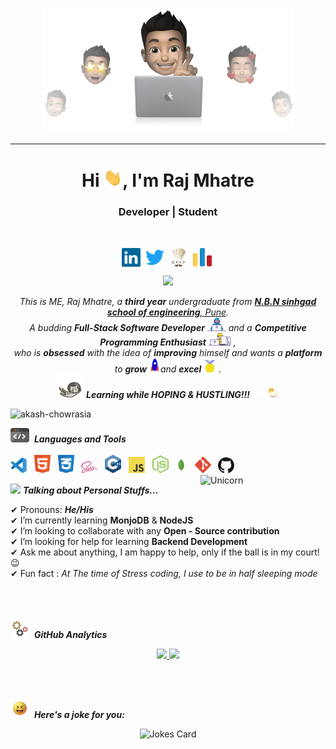 <p align="center">
  <img src="./banners/intro.png" height="200"/>
</p>
<hr>
<h1 align="center">Hi <img src="./gifs/Hi.gif" width="30px">, I'm Raj Mhatre</h1>
<h3 align="center">Developer | Student</h3>
<br>
<p align="center">
<a href="https://www.linkedin.com/in/rajmhatre20/" target="blank"><img align="center" src="./logos/LinkedIn.svg" alt="LinkedIn" height="30" width="30" /></a>&nbsp;
<a href="https://twitter.com/Raj_Mhatre20" target="blank"><img align="center" src="./logos/Twitter.svg" alt="LinkedIn" height="30" width="30" /></a>&nbsp; 
<a href="https://www.codechef.com/users/rajmhatre20" target="blank"><img align="center" src="./logos/Codechef.png" alt="rajmhatre20" height="30" width="30" /></a>&nbsp; 
<a href="https://codeforces.com/profile/RajMhatre20" target="blank"><img align="center" src="./logos/Codeforces.png" alt="RajMhatre20" height="30" width="30" /></a>&nbsp; 
</p>
</p>

<p align="center">
  <a href="https://github.com/DenverCoder1/readme-typing-svg"><img src="https://readme-typing-svg.herokuapp.com?lines=Computer+Science+Student;Full+Stack+Web+Developer;DS%20|%20Open+Source%20Enthusiast;Always%20learning%20new%20things&center=true&width=500&height=50"></a>
</p>

<p align="center">
  <em>
    This is ME, Raj Mhatre, a <b>third year</b> undergraduate from <a href="http://cms.sinhgad.edu/sinhgad_engineering_institutes/nbn-ssoe,-ambegaon-(bk)/faqs.aspx"> <b>N.B.N sinhgad school of engineering</b>, Pune</a>. <br>
    A budding <b>Full-Stack Software Developer</b> <img src="./gifs/Developer.gif" width="30px"> and a <b>Competitive Programming Enthusiast</b>&nbsp;<img src="./gifs/Designer.gif" width="36px">&nbsp,<br>who is <b>obsessed</b>
    with the idea of <b>improving</b> himself and wants a <b>platform</b> to 
    <b>grow</b> <img src="./gifs/Rocket.gif" width="18px">and 
    <b>excel</b> <img src="./gifs/Medal.gif" width="20px">&nbsp.
  </em> 
  <br>
  <img src="./gifs/hoping.gif" width="45" /> <b><i>Learning while HOPING & HUSTLING!!!</i></b> <img src="./gifs/hustling.gif" width="45" />
</p>

<p align="left"> <img src="https://komarev.com/ghpvc/?username=RajMhatre20&label=Profile%20views&color=0e75b6&style=flat" alt="akash-chowrasia" /> </p>

<img src="./gifs/Tools.gif" width="30px">&nbsp;&nbsp;**_Languages and Tools_**
<br>
<br>
<img src="./logos/VSCode.svg" width="26px">&nbsp;&nbsp;
<img src="./logos/HTML5.svg" width="26px">&nbsp;&nbsp;
<img src="./logos/CSS3.svg" width="26px">&nbsp;&nbsp;
<img src="./logos/SASS.svg" width="26px">&nbsp;&nbsp;
<img src="./logos/C++.svg" width="26px">&nbsp;&nbsp;
<img src="./logos/JavaScript.svg" width="26px">&nbsp;&nbsp;
<img src="./logos/NodeJS.svg" width="26px">&nbsp;
<img src="./logos/MongoDB.svg" width="26px">&nbsp;
<img src="./logos/Git.svg" width="26px">&nbsp;&nbsp;
<img src="./logos/GitHub.svg" width="26px">&nbsp;&nbsp;
<br>
<img align="right" width=200px alt="Unicorn" src="https://media.giphy.com/media/3ohs4BSacFKI7A717y/giphy.gif" />

<img src="https://media.giphy.com/media/ObNTw8Uzwy6KQ/giphy.gif" width="30px">&nbsp;**_Talking about Personal Stuffs..._**

✔ Pronouns: **_He/His_** <br>
✔ I’m currently learning **MonjoDB** & **NodeJS**<br>
✔ I’m looking to collaborate with any **Open - Source contribution**<br>
✔ I’m looking for help for learning **Backend Development**<br>
✔ Ask me about anything, I am happy to help, only if the ball is in my court!😉<br>
✔ Fun fact : _At The time of Stress coding, I use to be in half sleeping mode_<br><br><br><br>

<img src="./gifs/Gear.gif" width="30px">&nbsp; **_GitHub Analytics_**

<p align="center">
<a href="https://github.com/RajMhatre20">
  <img height="180em" src="https://github-readme-stats-eight-theta.vercel.app/api?username=RajMhatre20&show_icons=true&theme=nightowl&include_all_commits=true&count_private=true"/>
  <img height="180em" src="https://github-readme-stats-eight-theta.vercel.app/api/top-langs/?username=RajMhatre20&layout=compact&langs_count=8&theme=nightowl"/>
</a>
</p>
<br><br>

<img src="./gifs/Smiley.gif" width="30px">&nbsp; **_Here's a joke for you:_**<br>

<div align="center">
<img src="https://readme-jokes.vercel.app/api?bgColor=%23011627&qColor=%23C792EA&aColor=%237FDBCA&borderColor=%23FFFF" alt="Jokes Card" />
</div>
